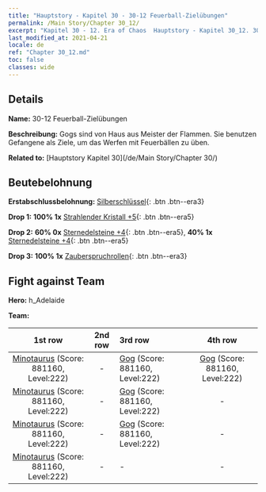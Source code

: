 ```yaml
---
title: "Hauptstory - Kapitel 30 - 30-12 Feuerball-Zielübungen"
permalink: /Main Story/Chapter 30_12/
excerpt: "Kapitel 30 - 12. Era of Chaos  Hauptstory - Kapitel 30_12. 30-12 Feuerball-Zielübungen"
last_modified_at: 2021-04-21
locale: de
ref: "Chapter 30_12.md"
toc: false
classes: wide
---
```


## Details

 **Name:** 30-12 Feuerball-Zielübungen

 **Beschreibung:** Gogs sind von Haus aus Meister der Flammen. Sie benutzen Gefangene als Ziele, um das Werfen mit Feuerbällen zu üben.

 **Related to:** [Hauptstory Kapitel 30](/de/Main Story/Chapter 30/)

## Beutebelohnung

 **Erstabschlussbelohnung:** [Silberschlüssel](/de/Items/con_693/){: .btn .btn--era3}

 **Drop 1:** **100% 1x** [Strahlender Kristall +5](/de/Items/mat_101/){: .btn .btn--era5}

 **Drop 2:** **60% 0x** [Sternedelsteine +4](/de/Items/mat_93/){: .btn .btn--era5}, **40% 1x** [Sternedelsteine +4](/de/Items/mat_93/){: .btn .btn--era5}

 **Drop 3:** **100% 1x** [Zauberspruchrollen](/de/Items/con_694/){: .btn .btn--era3}


## Fight against Team
 **Hero:** h_Adelaide

 **Team:**


  | 1st row | 2nd row | 3rd row | 4th row |
  |:----:|:----:|:----|:----:|
  | [Minotaurus](/de/units/Minotaur/) (Score: 881160, Level:222)  | - | [Gog](/de/units/Gog/) (Score: 881160, Level:222)  | [Gog](/de/units/Gog/) (Score: 881160, Level:222)  |
  | [Minotaurus](/de/units/Minotaur/) (Score: 881160, Level:222)  | - | [Gog](/de/units/Gog/) (Score: 881160, Level:222)  | - |
  | [Minotaurus](/de/units/Minotaur/) (Score: 881160, Level:222)  | - | [Gog](/de/units/Gog/) (Score: 881160, Level:222)  | - |
  | [Minotaurus](/de/units/Minotaur/) (Score: 881160, Level:222)  | - | - | - |


